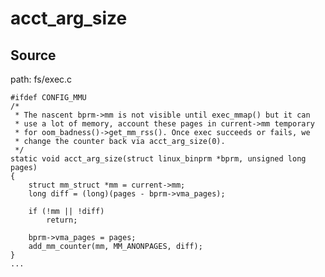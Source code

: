 acct_arg_size
========================================

Source
----------------------------------------

path: fs/exec.c
```
#ifdef CONFIG_MMU
/*
 * The nascent bprm->mm is not visible until exec_mmap() but it can
 * use a lot of memory, account these pages in current->mm temporary
 * for oom_badness()->get_mm_rss(). Once exec succeeds or fails, we
 * change the counter back via acct_arg_size(0).
 */
static void acct_arg_size(struct linux_binprm *bprm, unsigned long pages)
{
    struct mm_struct *mm = current->mm;
    long diff = (long)(pages - bprm->vma_pages);

    if (!mm || !diff)
        return;

    bprm->vma_pages = pages;
    add_mm_counter(mm, MM_ANONPAGES, diff);
}
...
```